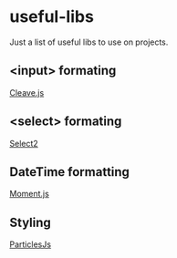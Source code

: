 # useful-libs
Just a list of useful libs to use on projects.

## \<input\> formating 
[Cleave.js](https://nosir.github.io/cleave.js/)

## \<select\> formating
[Select2](https://select2.org/)

## DateTime formatting  
[Moment.js](https://momentjs.com/)

## Styling
[ParticlesJs](https://github.com/VincentGarreau/particles.js/)
